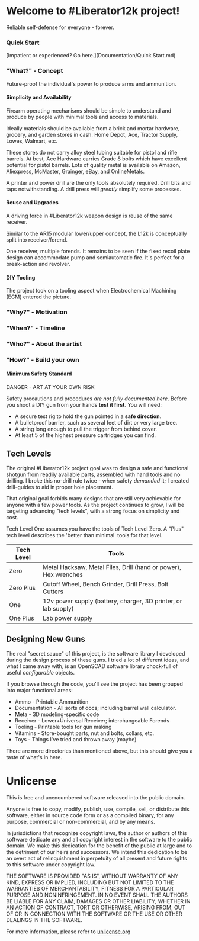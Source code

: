 # Welcome to #Liberator12k project!

Reliable self-defense for everyone - forever.

### Quick Start
[Impatient or experienced? Go here.](Documentation/Quick Start.md)

### "What?" - Concept
Future-proof the individual's power to produce arms and ammunition.

#### Simplicity and Availability
Firearm operating mechanisms should be simple to understand and produce by
people with minimal tools and access to materials.

Ideally materials should be available from a brick and mortar hardware, grocery, and garden stores in cash. Home Depot, Ace, Tractor Supply, Lowes, Walmart, etc.

These stores do not carry alloy steel tubing suitable for pistol and rifle barrels. At best, Ace Hardware carries Grade 8 bolts which have excellent potential for
pistol barrels. Lots of quality metal is available on Amazon, Aliexpress, McMaster, Grainger, eBay, and OnlineMetals.

A printer and power drill are the only tools absolutely required. Drill bits and taps notwithstanding. A drill press will *greatly* simplify some processes.

#### Reuse and Upgrades
A driving force in \#Liberator12k weapon design is reuse of the same receiver.

Similar to the AR15 modular lower/upper concept, the L12k is conceptually split into receiver/forend.

One receiver, multiple forends. It remains to be seen if the fixed recoil plate design can accommodate pump and semiautomatic fire. It's perfect for a break-action and revolver.

#### DIY Tooling
The project took on a tooling aspect when Electrochemical Machining (ECM) entered the picture.

### "Why?" - Motivation


### "When?" - Timeline

### "Who?" - About the artist

### "How?" - Build your own

#### Minimum Safety Standard

DANGER - ART AT YOUR OWN RISK

Safety precautions and procedures *are not fully documented here*. Before you shoot a DIY gun from your hands **test it first**. You will need:

* A secure test rig to hold the gun pointed in a **safe direction**.
* A bulletproof barrier, such as several feet of dirt or very large tree.
* A string long enough to pull the trigger from behind cover.
* At least 5 of the highest pressure cartridges you can find.


Tech Levels
-----------
The original \#Liberator12k project goal was to design a safe and
functional shotgun from readily available parts, assembled with hand tools
and no drilling. I broke this no-drill rule twice - when safety *demanded* it;
I created drill-guides to aid in proper hole placement.

That original goal forbids many designs that are still very achievable for
anyone with a few power tools. As the project continues to grow, I will be
targeting advancing "tech levels", with a strong focus on simplicity and cost.

Tech Level One assumes you have the tools of Tech Level Zero.
A "Plus" tech level describes the 'better than minimal' tools for that level.

| Tech Level | Tools                                                           |
|------------|-----------------------------------------------------------------|
| Zero       | Metal Hacksaw, Metal Files,  Drill (hand or power), Hex wrenches|
| Zero Plus  | Cutoff Wheel, Bench Grinder, Drill Press, Bolt Cutters          |
| One        | 12v power supply (battery, charger, 3D printer, or lab supply)  |
| One Plus   | Lab power supply                                                |


Designing New Guns
---------------
The real "secret sauce" of this project, is the software library I developed
during the design process of these guns. I tried a lot of different ideas,
and what I came away with, is an OpenSCAD software library chock-full of
useful *configurable* objects.

If you browse through the code, you'll see the project has been grouped into
major functional areas:

  * Ammo - Printable Ammunition
  * Documentation - All sorts of docs; including barrel wall calculator.
  * Meta - 3D modeling-specific code
  * Receiver - Lower+Universal Receiver; interchangeable Forends
  * Tooling - Printable tools for gun making
  * Vitamins - Store-bought parts, nut and bolts, collars, etc.
  * Toys - Things I've tried and thrown away (maybe)

There are more directories than mentioned above, but this should give you a taste of what's in here.

Unlicense
=======
This is free and unencumbered software released into the public domain.

Anyone is free to copy, modify, publish, use, compile, sell, or
distribute this software, either in source code form or as a compiled
binary, for any purpose, commercial or non-commercial, and by any
means.

In jurisdictions that recognize copyright laws, the author or authors
of this software dedicate any and all copyright interest in the
software to the public domain. We make this dedication for the benefit
of the public at large and to the detriment of our heirs and
successors. We intend this dedication to be an overt act of
relinquishment in perpetuity of all present and future rights to this
software under copyright law.

THE SOFTWARE IS PROVIDED "AS IS", WITHOUT WARRANTY OF ANY KIND,
EXPRESS OR IMPLIED, INCLUDING BUT NOT LIMITED TO THE WARRANTIES OF
MERCHANTABILITY, FITNESS FOR A PARTICULAR PURPOSE AND NONINFRINGEMENT.
IN NO EVENT SHALL THE AUTHORS BE LIABLE FOR ANY CLAIM, DAMAGES OR
OTHER LIABILITY, WHETHER IN AN ACTION OF CONTRACT, TORT OR OTHERWISE,
ARISING FROM, OUT OF OR IN CONNECTION WITH THE SOFTWARE OR THE USE OR
OTHER DEALINGS IN THE SOFTWARE.

For more information, please refer to [unlicense.org](http://unlicense.org/)
